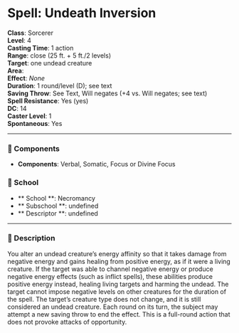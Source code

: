 
# Spell: Undeath Inversion
**Class**: Sorcerer  
**Level**: 4  
**Casting Time**: 1 action  
**Range**: close (25 ft. + 5 ft./2 levels)  
**Target**: one undead creature  
**Area**:   
**Effect**: _None_  
**Duration**: 1 round/level (D); see text  
**Saving Throw**: See Text, Will negates (+4 vs. Will negates; see text)  
**Spell Resistance**: Yes (yes)  
**DC**: 14  
**Caster Level**: 1  
**Spontaneous**: Yes

---

### 🔮 Components
- **Components**: Verbal, Somatic, Focus or Divine Focus

### 🏫 School
- ** School **: Necromancy
- ** Subschool **: undefined
- ** Descriptor **: undefined
---

### 📜 Description
You alter an undead creature’s energy affinity so that it takes damage from negative energy and gains healing from positive energy, as if it were a living creature. If the target was able to channel negative energy or produce negative energy effects (such as inflict spells), these abilities produce positive energy instead, healing living targets and harming the undead. The target cannot impose negative levels on other creatures for the duration of the spell. The target’s creature type does not change, and it is still considered an undead creature. Each round on its turn, the subject may attempt a new saving throw to end the effect. This is a full-round action that does not provoke attacks of opportunity.
